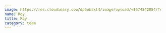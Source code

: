 ```yaml
---
image: https://res.cloudinary.com/dpanbsxt4/image/upload/v1674342084/Tonys/roy_doczjw.jpg
name: Roy
title: Roy
category: team
---
```

